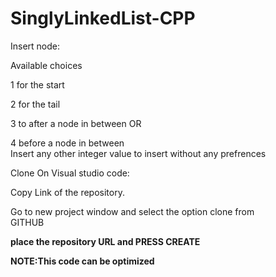 # SinglyLinkedList-CPP

Insert node:

Available choices<br/>

1 for  the start <br/>

2 for the  tail  <br/>

3 to  after a node in between OR <br/>

4 before a node  in between <br/>
Insert any other integer value to insert  without  any prefrences<br/>






Clone On Visual studio code:<br/>

Copy Link of the repository.<br/>

Go to new project window and select the option clone from<br> GITHUB<b/><br/>


place the repository URL and PRESS CREATE<br/>



NOTE:This code can be optimized <br/>
